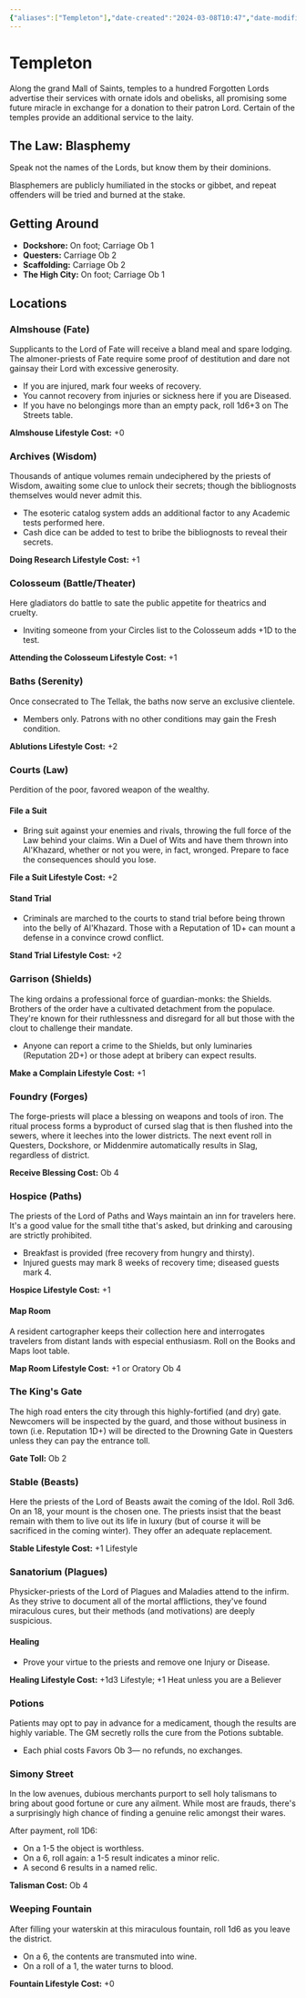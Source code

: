 ```yaml
---
{"aliases":["Templeton"],"date-created":"2024-03-08T10:47","date-modified":"2024-04-09T17:03","dg-publish":true,"tags":["moonrise"],"title":"Templeton","permalink":"/blooms/perennial/moonrise/towns/highwater-templeton/","dgPassFrontmatter":true}
---
```



# Templeton

Along the grand Mall of Saints, temples to a hundred Forgotten Lords advertise their services with ornate idols and obelisks, all promising some future miracle in exchange for a donation to their patron Lord. Certain of the temples provide an additional service to the laity.

## The Law: Blasphemy

Speak not the names of the Lords, but know them by their dominions. 

Blasphemers are publicly humiliated in the stocks or gibbet, and repeat offenders will be tried and burned at the stake.

## Getting Around

- **Dockshore:** On foot; Carriage Ob 1
- **Questers:** Carriage Ob 2
- **Scaffolding:** Carriage Ob 2
- **The High City:** On foot; Carriage Ob 1

## Locations

### Almshouse (Fate)

Supplicants to the Lord of Fate will receive a bland meal and spare lodging. The almoner-priests of Fate require some proof of destitution and dare not gainsay their Lord with excessive generosity.

- If you are injured, mark four weeks of recovery. 
- You cannot recovery from injuries or sickness here if you are Diseased.
- If you have no belongings more than an empty pack, roll 1d6+3 on The Streets table. 

**Almshouse Lifestyle Cost:** +0

### Archives (Wisdom)

Thousands of antique volumes remain undeciphered by the priests of Wisdom, awaiting some clue to unlock their secrets; though the bibliognosts themselves would never admit this.

- The esoteric catalog system adds an additional factor to any Academic tests performed here. 
- Cash dice can be added to test to bribe the bibliognosts to reveal their secrets. 

**Doing Research Lifestyle Cost:** +1

### Colosseum (Battle/Theater) 

Here gladiators do battle to sate the public appetite for theatrics and cruelty.

- Inviting someone from your Circles list to the Colosseum adds +1D to the test.

**Attending the Colosseum Lifestyle Cost:** +1

### Baths (Serenity)

Once consecrated to The Tellak, the baths now serve an exclusive clientele.

- Members only. Patrons with no other conditions may gain the Fresh condition. 

**Ablutions Lifestyle Cost:** +2

### Courts (Law)

Perdition of the poor, favored weapon of the wealthy.

#### File a Suit

- Bring suit against your enemies and rivals, throwing the full force of the Law behind your claims. Win a Duel of Wits and have them thrown into Al'Khazard, whether or not you were, in fact, wronged. Prepare to face the consequences should you lose.

**File a Suit Lifestyle Cost:** +2

#### Stand Trial

- Criminals are marched to the courts to stand trial before being thrown into the belly of Al'Khazard. Those with a Reputation of 1D+ can mount a defense in a convince crowd conflict.

**Stand Trial Lifestyle Cost:** +2

### Garrison (Shields)

The king ordains a professional force of guardian-monks: the Shields. Brothers of the order have a cultivated detachment from the populace. They're known for their ruthlessness and disregard for all but those with the clout to challenge their mandate.

- Anyone can report a crime to the Shields, but only luminaries (Reputation 2D+) or those adept at bribery can expect results. 

**Make a Complain Lifestyle Cost:** +1

### Foundry (Forges) 

The forge-priests will place a blessing on weapons and tools of iron. The ritual process forms a byproduct of cursed slag that is then flushed into the sewers, where it leeches into the lower districts. The next event roll in Questers, Dockshore, or Middenmire automatically results in Slag, regardless of district.

**Receive Blessing Cost:** Ob 4

### Hospice (Paths)

The priests of the Lord of Paths and Ways maintain an inn for travelers here. It's a good value for the small tithe that's asked, but drinking and carousing are strictly prohibited. 

- Breakfast is provided (free recovery from hungry and thirsty). 
- Injured guests may mark 8 weeks of recovery time; diseased guests mark 4.  

**Hospice Lifestyle Cost:** +1

#### Map Room

A resident cartographer keeps their collection here and interrogates travelers from distant lands with especial enthusiasm. Roll on the Books and Maps loot table. 

**Map Room Lifestyle Cost:** +1 or Oratory Ob 4

### The King's Gate

The high road enters the city through this highly-fortified (and dry) gate. Newcomers will be inspected by the guard, and those without business in town (i.e. Reputation 1D+) will be directed to the Drowning Gate in Questers unless they can pay the entrance toll. 

**Gate Toll:** Ob 2

### Stable (Beasts)

Here the priests of the Lord of Beasts await the coming of the Idol. Roll 3d6. On an 18, your mount is the chosen one. The priests insist that the beast remain with them to live out its life in luxury (but of course it will be sacrificed in the coming winter). They offer an adequate replacement. 

**Stable Lifestyle Cost:** +1 Lifestyle

### Sanatorium (Plagues)

Physicker-priests of the Lord of Plagues and Maladies attend to the infirm. As they strive to document all of the mortal afflictions, they've found miraculous cures, but their methods (and motivations) are deeply suspicious.

#### Healing

- Prove your virtue to the priests and remove one Injury or Disease. 

**Healing Lifestyle Cost:** +1d3 Lifestyle; +1 Heat unless you are a Believer

### Potions

Patients may opt to pay in advance for a medicament, though the results are highly variable. The GM secretly rolls the cure from the Potions subtable. 

- Each phial costs Favors Ob 3— no refunds, no exchanges.

### Simony Street

In the low avenues, dubious merchants purport to sell holy talismans to bring about good fortune or cure any ailment. While most are frauds, there's a surprisingly high chance of finding a genuine relic amongst their wares.

After payment, roll 1D6: 

- On a 1-5 the object is worthless. 
- On a 6, roll again: a 1-5 result indicates a minor relic. 
- A second 6 results in a named relic. 

**Talisman Cost:** Ob 4

### Weeping Fountain

After filling your waterskin at this miraculous fountain, roll 1d6 as you leave the district. 

- On a 6, the contents are transmuted into wine. 
- On a roll of a 1, the water turns to blood. 

**Fountain Lifestyle Cost:** +0
